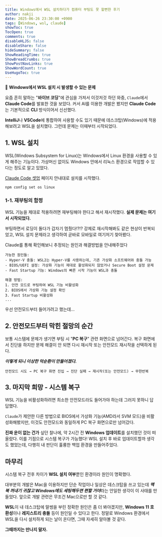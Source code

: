 ```yaml
---
title: Windows에서 WSL 설치하다가 컴퓨터 부팅도 못 할뻔한 후기
author: nakji
date: 2025-06-26 23:30:00 +0900
tags: [Windows, wsl, claude]
showToc: true
TocOpen: true
comments: true
disableHLJS: false
disableShare: false
hideSummary: false
ShowReadingTime: true
ShowBreadCrumbs: true
ShowPostNavLinks: true
ShowWordCount: true
UseHugoToc: true
---
```


🔔 **Windows에서 WSL 설치 시 발생할 수 있는 문제**   

요즘 흔히 말하는 "**바이브 코딩**"에 관심을 가져서 이것저것 하던 와중, `Claude`에서 **Claude Code**를 발표한 것을 보았다. 커서 AI를 이용한 개발은 봤지만 **Claude Code**는 기본적으로 **CLI** 방식이어서 신선했다.

**IntelliJ**나 **VSCode**에 통합하여 사용할 수도 있기 때문에 데스크탑(Windows)에 적용해보려고 WSL을 설치했다. 그런데 문제는 이때부터 시작되었다.

## 1. WSL 설치
WSL(Windows Subsystem for Linux)는 Windows에서 Linux 환경을 사용할 수 있게 해주는 기능이다. 가상머신 없이도 Windows 안에서 리눅스 환경으로 작업할 수 있다는 정도로 알고 있었다.

[Claude Code 셋업](https://docs.anthropic.com/ko/docs/claude-code/setup) 페이지 안내대로 설치를 시작했다.
```bash
npm config set os linux
```

### 1-1. 재부팅의 함정
WSL 기능을 제대로 적용하려면 재부팅해야 한다고 해서 재시작했다. **실제 문제는 여기서 시작되었다.**

부팅하면서 로딩이 돌다가 갑자기 멈췄다!?!? 강제로 재시작해봐도 같은 현상이 반복되었고, WSL 설치 문제라고 생각하여 곧바로 모바일로 여기저기 찾아봤다.

Claude를 통해 확인해보니 추정되는 원인과 해결방법을 안내해주었다
```
가능한 원인들:
- Hyper-V 충돌: WSL2는 Hyper-V를 사용하는데, 기존 가상화 소프트웨어와 충돌 가능
- BIOS/UEFI 설정: 가상화 기능이 제대로 활성화되지 않았거나 Secure Boot 설정 문제  
- Fast Startup 기능: Windows의 빠른 시작 기능이 WSL과 충돌

해결 방법:
1. 안전 모드로 부팅하여 WSL 기능 비활성화
2. BIOS에서 가상화 기능 설정 확인
3. Fast Startup 비활성화
...
```

우선 안전모드부터 들어가려고 했는데...

## 2. 안전모드부터 막힌 절망의 순간
보통 시스템에 문제가 생기면 부팅 시 "**PC 복구**" 관련 화면으로 넘어간다. 복구 화면에서 진단을 하지만 문제 해결이 안 되면 다시 재시작 또는 안전모드 재시작을 선택하게 된다.

***이렇게 되니 이상한 악순환이 만들어졌다.***
```
안전모드 시도 → PC 복구 화면 진입 → 진단 실패 → 재시작(또는 안전모드) → 무한반복
```

## 3. 마지막 희망 - 시스템 복구
WSL 기능을 비활성화하려면 최소한 안전모드라도 들어가야 하는데 그러지 못하니 답답했다. 

`Claude`가 제안한 다른 방법으로 BIOS에서 가상화 기능(AMD라서 SVM 모드)을 비활성화해봤지만, 이것도 안전모드와 동일하게 PC 복구 화면으로만 넘어갔다.

**진짜 운이 없는 건가** 싶던 찰나에, 약 2시간 전 **Windows 업데이트**를 설치했던 것이 떠올랐다. 이를 기점으로 시스템 복구가 가능했다! WSL 설치 후 바로 업데이트할까 생각도 했었는데, 다행히 내 판단이 훌륭한 백업 환경을 만들어주었다.

## 마무리
시스템 복구 전후 차이가 **WSL 설치 여부**뿐인 환경이라 원인이 명확했다. 

대부분의 개발은 Mac을 이용하지만 단순 작업이나 일상은 데스크탑을 쓰고 있는데 ***맥북 꺼내기 귀찮고 Windows에도 세팅해두면 편할 거야***라는 안일한 생각이 이 사태를 만들었다. 앞으로 개발 관련은 무조건 Mac으로만 할 것 같다.

**WSL**이 내 데스크탑에 말썽을 부린 정확한 원인은 좀 더 봐야겠지만, **Windows 11 호환성**이나 **레지스트리 충돌** 등이 원인일 수 있다고 한다. 정말로 Windows 환경에서 WSL을 다시 설치하게 되는 날이 온다면, 그때 자세히 알아볼 것 같다.

**그때까지는 만나지 말자.**